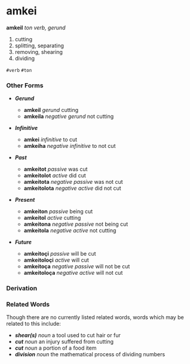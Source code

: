 amkei
=====

**amkeil** _ton verb, gerund_

1. cutting
2. splitting, separating
3. removing, shearing
4. dividing

`#verb` `#ton`

### Other Forms

+ **_Gerund_**
  + **amkeil** _gerund_ cutting
  + **amkeila** _negative gerund_ not cutting

+ **_Infinitive_**
  + **amkei** _infinitive_ to cut
  + **amkeiha** _negative infinitive_ to not cut

+ **_Past_**
  + **amkeitot** _passive_ was cut
  + **amkeitolot** _active_ did cut
  + **amkeitota** _negative passive_ was not cut
  + **amkeitolota** _negative active_ did not cut

+ **_Present_**
  + **amkeiton** _passive_ being cut
  + **amkeitol** _active_ cutting
  + **amkeitona** _negative passive_ not being cut
  + **amkeitola** _negative active_ not cutting

+ **_Future_**
  + **amkeitoçi** _passive_ will be cut
  + **amkeitoloçi** _active_ will cut
  + **amkeitoça** _negative passive_ will not be cut
  + **amkeitoloça** _negative active_ will not cut

### Derivation

### Related Words

Though there are no currently listed related words, words which may be related to this include:

+ **_shear(s)_** _noun_ a tool used to cut hair or fur
+ **_cut_** _noun_ an injury suffered from cutting
+ **_cut_** _noun_ a portion of a food item
+ **_division_** _noun_ the mathematical process of dividing numbers
